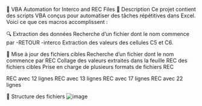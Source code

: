 🌟 VBA Automation for Interco and REC Files
📝 Description
Ce projet contient des scripts VBA conçus pour automatiser des tâches répétitives dans Excel. Voici ce que ces macros accomplissent :

🔍 Extraction des données
Recherche d’un fichier dont le nom commence par -RETOUR -interco
Extraction des valeurs des cellules C5 et C6.

🔄 Mise à jour des fichiers cibles
Recherche d’un fichier dont le nom commence par REC
Collage des valeurs extraites dans la feuille REC des fichiers cibles
Prise en charge de plusieurs formats de fichiers REC 

REC avec 12 lignes
REC avec 13 lignes
REC avec 17 lignes
REC avec 22 lignes

📂 Structure des fichiers
![image](https://github.com/user-attachments/assets/c5d54c23-c903-4099-8ccd-5868f05e86db)
